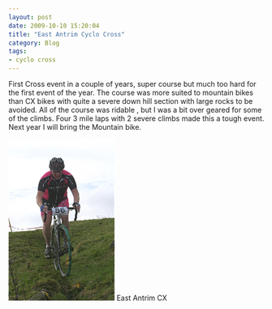 ```yaml
---
layout: post
date: 2009-10-10 15:20:04
title: "East Antrim Cyclo Cross"
category: Blog
tags:
- cyclo cross
---
```


First Cross event in a couple of years, super course but much too hard for the first event of the year. The course was more suited to mountain bikes than CX bikes with quite a severe down hill section with large rocks to be avoided. All of the course was ridable , but I was a bit over geared for some of the climbs. Four 3 mile laps with 2 severe climbs made this a tough event. Next year I will bring the Mountain bike.

<div class="figure">
<img src="/images/2009/east-antrim-cx.jpg"/>
East Antrim CX 
</div>
